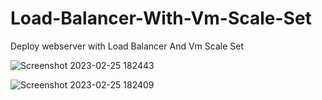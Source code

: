 # Load-Balancer-With-Vm-Scale-Set
Deploy webserver with Load Balancer And Vm Scale Set

![Screenshot 2023-02-25 182443](https://user-images.githubusercontent.com/113555417/221364325-72f405bc-2128-4709-a893-cb5ba580dc9a.jpg)


![Screenshot 2023-02-25 182409](https://user-images.githubusercontent.com/113555417/221364336-f6d90472-22b9-4d63-8a09-efe2b55a9a1f.jpg)
